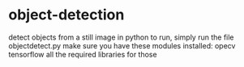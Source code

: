 # object-detection
detect objects from a still image in python
to run, simply run the file objectdetect.py
make sure you have these modules installed:
opecv
tensorflow
all the required libraries for those
